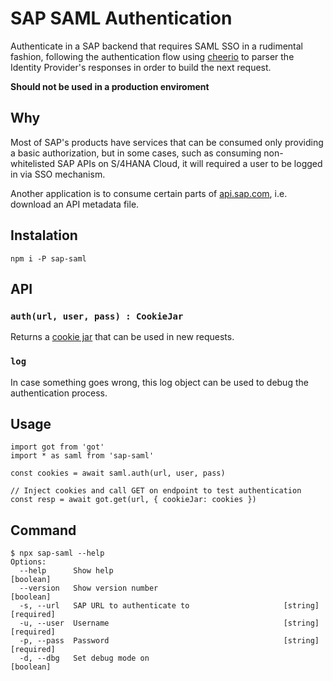 # SAP SAML Authentication

Authenticate in a SAP backend that requires SAML SSO in a rudimental fashion, following the authentication flow using [cheerio](https://www.npmjs.com/package/cheerio) to parser the Identity Provider's responses in order to build the next request.

**Should not be used in a production enviroment**

## Why

Most of SAP's products have services that can be consumed only providing a basic authorization, but in some cases, such as consuming non-whitelisted SAP APIs on S/4HANA Cloud, it will required a user to be logged in via SSO mechanism.

Another application is to consume certain parts of [api.sap.com](api.sap.com), i.e. download an API metadata file.

## Instalation

```
npm i -P sap-saml
```

## API

### `auth(url, user, pass) : CookieJar`

Returns a [cookie jar](https://www.npmjs.com/package/tough-cookie) that can be used in new requests.

### `log`

In case something goes wrong, this log object can be used to debug the authentication process.

## Usage

```
import got from 'got'
import * as saml from 'sap-saml'

const cookies = await saml.auth(url, user, pass)

// Inject cookies and call GET on endpoint to test authentication
const resp = await got.get(url, { cookieJar: cookies })
```

## Command

```
$ npx sap-saml --help
Options:
  --help      Show help                                                [boolean]
  --version   Show version number                                      [boolean]
  -s, --url   SAP URL to authenticate to                     [string] [required]
  -u, --user  Username                                       [string] [required]
  -p, --pass  Password                                       [string] [required]
  -d, --dbg   Set debug mode on                                        [boolean]
```
